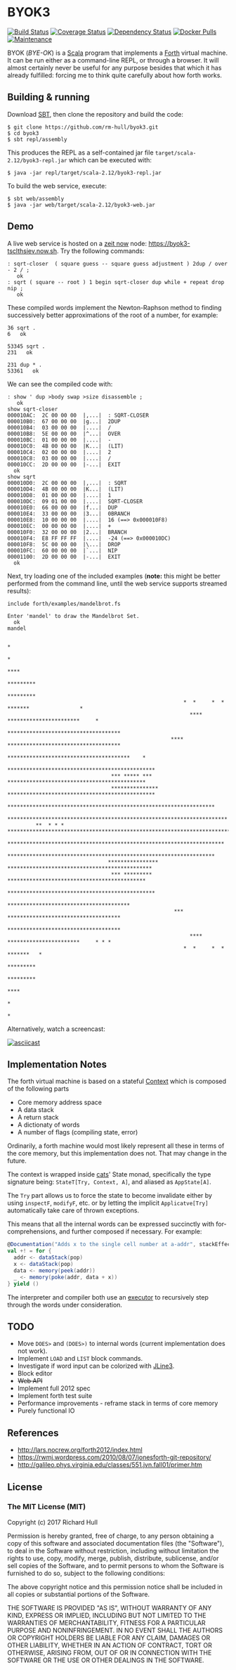# BYOK3
[![Build Status](https://travis-ci.org/rm-hull/byok3.svg?branch=master)](http://travis-ci.org/rm-hull/byok3)
[![Coverage Status](https://coveralls.io/repos/github/rm-hull/byok3/badge.svg?branch=master)](https://coveralls.io/github/rm-hull/byok3?branch=master)
[![Dependency Status](https://www.versioneye.com/user/projects/5973b5240fb24f0056362d48/badge.svg)](https://www.versioneye.com/user/projects/5973b5240fb24f0056362d48)
[![Docker Pulls](https://img.shields.io/docker/pulls/richardhull/byok3.svg?maxAge=2592000)](https://hub.docker.com/r/richardhull/byok3/)
[![Maintenance](https://img.shields.io/maintenance/yes/2017.svg?maxAge=2592000)]()

BYOK (_BYE-OK_) is a [Scala](https://www.scala-lang.org/) program that implements a 
[Forth](http://lars.nocrew.org/forth2012/index.html) virtual machine. It can be run 
either as a command-line REPL, or through a browser. It will almost certainly never
be useful for any purpose besides that which it has already fulfilled: forcing me to
think quite carefully about how forth works.

## Building & running

Download [SBT](http://www.scala-sbt.org/), then clone the repository and build the code:

    $ git clone https://github.com/rm-hull/byok3.git
    $ cd byok3
    $ sbt repl/assembly
    
This produces the REPL as a self-contained jar file `target/scala-2.12/byok3-repl.jar` 
which can be executed with:

    $ java -jar repl/target/scala-2.12/byok3-repl.jar

To build the web service, execute:

    $ sbt web/assembly
    $ java -jar web/target/scala-2.12/byok3-web.jar

## Demo

A live web service is hosted on a [zeit now](https://zeit.co/now) node: https://byok3-tsclthsiev.now.sh. 
Try the following commands:

```forth
: sqrt-closer  ( square guess -- square guess adjustment ) 2dup / over - 2 / ;
   ok
: sqrt ( square -- root ) 1 begin sqrt-closer dup while + repeat drop nip ;
   ok
```

These compiled words implement the Newton-Raphson method to finding successively better
approximations of the root of a number, for example:

```forth
36 sqrt .
6   ok

53345 sqrt .
231   ok

231 dup * .
53361   ok
```

We can see the compiled code with:

```forth
: show ' dup >body swap >size disassemble ;
   ok
show sqrt-closer
000010AC:  2C 00 00 00  |,...|  : SQRT-CLOSER
000010B0:  67 00 00 00  |g...|  2DUP
000010B4:  03 00 00 00  |....|  /
000010B8:  5E 00 00 00  |^...|  OVER
000010BC:  01 00 00 00  |....|  -
000010C0:  4B 00 00 00  |K...|  (LIT)
000010C4:  02 00 00 00  |....|  2
000010C8:  03 00 00 00  |....|  /
000010CC:  2D 00 00 00  |-...|  EXIT
  ok
show sqrt
000010D0:  2C 00 00 00  |,...|  : SQRT
000010D4:  4B 00 00 00  |K...|  (LIT)
000010D8:  01 00 00 00  |....|  1
000010DC:  09 01 00 00  |....|  SQRT-CLOSER
000010E0:  66 00 00 00  |f...|  DUP
000010E4:  33 00 00 00  |3...|  0BRANCH
000010E8:  10 00 00 00  |....|  16 (==> 0x000010F8)
000010EC:  00 00 00 00  |....|  +
000010F0:  32 00 00 00  |2...|  BRANCH
000010F4:  E8 FF FF FF  |....|  -24 (==> 0x000010DC)
000010F8:  5C 00 00 00  |\...|  DROP
000010FC:  60 00 00 00  |`...|  NIP
00001100:  2D 00 00 00  |-...|  EXIT
  ok
```

Next, try loading one of the included examples (**note:** this might be better
performed from the command line, until the web service supports streamed results):

```forth
include forth/examples/mandelbrot.fs

Enter 'mandel' to draw the Mandelbrot Set.
  ok
mandel

                                                                                *                   
                                                                            *                       
                                                                          ****                      
                                                                       *********                    
                                                                       *********                    
                                                        *  *     *  *   *******                *    
                                                          **** ***********************     *        
                                                          ************************************      
                                                    **** ************************************       
                                                       ***************************************    * 
                                                    *********************************************** 
                                 *** ***** ***      ********************************************    
                                 ***************   ***********************************************  
                               ******************************************************************   
                         **********************************************************************     
         **  * * *  ***********************************************************************         
                          *********************************************************************     
                               ******************************************************************   
                                ****************   **********************************************   
                                 *** *********      ********************************************    
                                                    *********************************************** 
                                                       ***************************************      
                                                     *** ************************************       
                                                          ************************************      
                                                          **** ***********************     * * *    
                                                        *  *     *  *   *******   *                 
                                                                       *********                    
                                                                       *********                    
                                                                          ****                      
                                                                            *                       
                                                                               *                    
```

Alternatively, watch a screencast:

[![asciicast](https://asciinema.org/a/kXEtkGGKCLPNpoiiai6g7WB55.png)](https://asciinema.org/a/kXEtkGGKCLPNpoiiai6g7WB55)

## Implementation Notes 

The forth virtual machine is based on a stateful [Context](https://github.com/rm-hull/byok3/blob/master/src/main/scala/byok3/data_structures/Context.scala) which is composed of the following parts

* Core memory address space
* A data stack
* A return stack
* A dictionaty of words
* A number of flags (compiling state, error) 

Ordinarily, a forth machine would most likely represent all these in terms of 
the core memory, but this implementation does not. That may change in the future.

The context is wrapped inside [cats](https://github.com/typelevel/cats)' State
monad,  specifically the type signature being: `StateT[Try, Context, A]`, and 
aliased as `AppState[A]`.

The `Try` part allows us to force the state to become invalidate either by using 
`inspectF`, `modifyF`, etc. or by letting the implicit `Applicatve[Try]` 
automatically take care of thrown exceptions.

This means that all the internal words can be expressed succinctly with for-comprehensions,
and further composed if necessary. For example:

```scala
@Documentation("Adds x to the single cell number at a-addr", stackEffect = "( x a-addr -- )")
val +! = for {
  addr <- dataStack(pop)
  x <- dataStack(pop)
  data <- memory(peek(addr))
  _ <- memory(poke(addr, data + x))
} yield ()
```

The interpreter and compiler both use an [executor](https://github.com/rm-hull/byok3/blob/master/src/main/scala/byok3/Executor.scala)
to recursively step through the words under consideration.

## TODO

* Move `DOES>` and `(DOES>)` to internal words (current implementation does not work).
* Implement `LOAD` and `LIST` block commands.
* Investigate if word input can be colorized with [JLine3](https://github.com/jline/jline3).
* Block editor
* ~~Web API~~
* Implement full 2012 spec
* Implement forth test suite
* Performance improvements - reframe stack in terms of core memory
* Purely functional IO

## References

* http://lars.nocrew.org/forth2012/index.html
* https://rwmj.wordpress.com/2010/08/07/jonesforth-git-repository/
* http://galileo.phys.virginia.edu/classes/551.jvn.fall01/primer.htm

## License

### The MIT License (MIT)
   
Copyright (c) 2017 Richard Hull

Permission is hereby granted, free of charge, to any person obtaining a copy of
this software and associated documentation files (the "Software"), to deal in
the Software without restriction, including without limitation the rights to
use, copy, modify, merge, publish, distribute, sublicense, and/or sell copies of
the Software, and to permit persons to whom the Software is furnished to do so,
subject to the following conditions:

The above copyright notice and this permission notice shall be included in all
copies or substantial portions of the Software.

THE SOFTWARE IS PROVIDED "AS IS", WITHOUT WARRANTY OF ANY KIND, EXPRESS OR
IMPLIED, INCLUDING BUT NOT LIMITED TO THE WARRANTIES OF MERCHANTABILITY, FITNESS
FOR A PARTICULAR PURPOSE AND NONINFRINGEMENT. IN NO EVENT SHALL THE AUTHORS OR
COPYRIGHT HOLDERS BE LIABLE FOR ANY CLAIM, DAMAGES OR OTHER LIABILITY, WHETHER
IN AN ACTION OF CONTRACT, TORT OR OTHERWISE, ARISING FROM, OUT OF OR IN
CONNECTION WITH THE SOFTWARE OR THE USE OR OTHER DEALINGS IN THE SOFTWARE.
